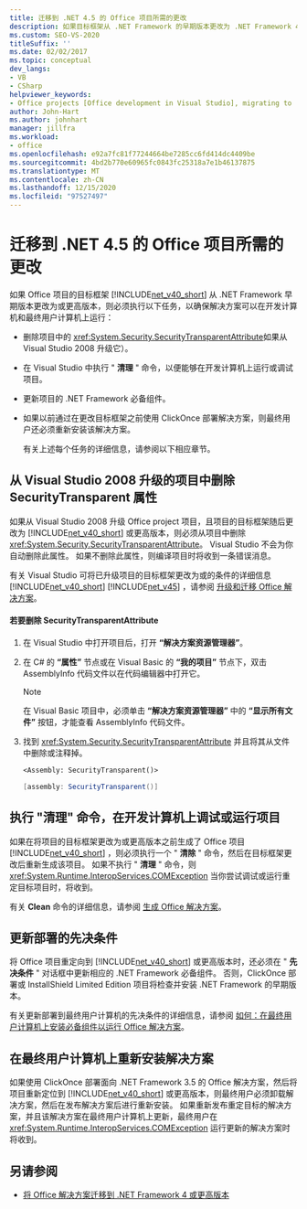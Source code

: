 ```yaml
---
title: 迁移到 .NET 4.5 的 Office 项目所需的更改
description: 如果目标框架从 .NET Framework 的早期版本更改为 .NET Framework 4 或更高版本，则了解你需要对项目进行的更改。
ms.custom: SEO-VS-2020
titleSuffix: ''
ms.date: 02/02/2017
ms.topic: conceptual
dev_langs:
- VB
- CSharp
helpviewer_keywords:
- Office projects [Office development in Visual Studio], migrating to .NET Framework 4
author: John-Hart
ms.author: johnhart
manager: jillfra
ms.workload:
- office
ms.openlocfilehash: e92a7fc81f77244664be7285cc6fd414dc4409be
ms.sourcegitcommit: 4bd2b770e60965fc0843fc25318a7e1b46137875
ms.translationtype: MT
ms.contentlocale: zh-CN
ms.lasthandoff: 12/15/2020
ms.locfileid: "97527497"
---
```

# <a name="changes-required-for-office-projects-migrated-to-net-45"></a>迁移到 .NET 4.5 的 Office 项目所需的更改

  如果 Office 项目的目标框架 [!INCLUDE[net_v40_short](../sharepoint/includes/net-v40-short-md.md)] 从 .NET Framework 早期版本更改为或更高版本，则必须执行以下任务，以确保解决方案可以在开发计算机和最终用户计算机上运行：

- 删除项目中的 <xref:System.Security.SecurityTransparentAttribute>如果从 Visual Studio 2008 升级它）。

- 在 Visual Studio 中执行 " **清理** " 命令，以便能够在开发计算机上运行或调试项目。

- 更新项目的 .NET Framework 必备组件。

- 如果以前通过在更改目标框架之前使用 ClickOnce 部署解决方案，则最终用户还必须重新安装该解决方案。

  有关上述每个任务的详细信息，请参阅以下相应章节。

## <a name="remove-the-securitytransparent-attribute-from-projects-that-you-upgrade-from-visual-studio-2008"></a>从 Visual Studio 2008 升级的项目中删除 SecurityTransparent 属性
 如果从 Visual Studio 2008 升级 Office project 项目，且项目的目标框架随后更改为 [!INCLUDE[net_v40_short](../sharepoint/includes/net-v40-short-md.md)] 或更高版本，则必须从项目中删除 <xref:System.Security.SecurityTransparentAttribute>。 Visual Studio 不会为你自动删除此属性。 如果不删除此属性，则编译项目时将收到一条错误消息。

 有关 Visual Studio 可将已升级项目的目标框架更改为或的条件的详细信息 [!INCLUDE[net_v40_short](../sharepoint/includes/net-v40-short-md.md)] [!INCLUDE[net_v45](../vsto/includes/net-v45-md.md)] ，请参阅 [升级和迁移 Office 解决方案](../vsto/upgrading-and-migrating-office-solutions.md)。

#### <a name="to-remove-the-securitytransparentattribute"></a>若要删除 SecurityTransparentAttribute

1. 在 Visual Studio 中打开项目后，打开 **“解决方案资源管理器”**。

2. 在 C# 的 **“属性”** 节点或在 Visual Basic 的 **“我的项目”** 节点下，双击 AssemblyInfo 代码文件以在代码编辑器中打开它。

    > [!NOTE]
    > 在 Visual Basic 项目中，必须单击 **“解决方案资源管理器”** 中的 **“显示所有文件”** 按钮，才能查看 AssemblyInfo 代码文件。

3. 找到 <xref:System.Security.SecurityTransparentAttribute> 并且将其从文件中删除或注释掉。

    ```vb
    <Assembly: SecurityTransparent()>
    ```

    ```csharp
    [assembly: SecurityTransparent()]
    ```

## <a name="perform-the-clean-command-to-debug-or-run-a-project-on-the-development-computer"></a>执行 "清理" 命令，在开发计算机上调试或运行项目
 如果在将项目的目标框架更改为或更高版本之前生成了 Office 项目 [!INCLUDE[net_v40_short](../sharepoint/includes/net-v40-short-md.md)] ，则必须执行一个 " **清除** " 命令，然后在目标框架更改后重新生成该项目。 如果不执行 " **清理** " 命令，则 <xref:System.Runtime.InteropServices.COMException> 当你尝试调试或运行重定目标项目时，将收到。

 有关 **Clean** 命令的详细信息，请参阅 [生成 Office 解决方案](../vsto/building-office-solutions.md)。

## <a name="update-the-prerequisites-for-deployment"></a>更新部署的先决条件
 将 Office 项目重定向到 [!INCLUDE[net_v40_short](../sharepoint/includes/net-v40-short-md.md)] 或更高版本时，还必须在 " **先决条件** " 对话框中更新相应的 .NET Framework 必备组件。 否则，ClickOnce 部署或 InstallShield Limited Edition 项目将检查并安装 .NET Framework 的早期版本。

 有关更新部署到最终用户计算机的先决条件的详细信息，请参阅 [如何：在最终用户计算机上安装必备组件以运行 Office 解决方案](/previous-versions/bb608608(v=vs.110))。

## <a name="reinstall-solutions-on-end-user-computers"></a>在最终用户计算机上重新安装解决方案
 如果使用 ClickOnce 部署面向 .NET Framework 3.5 的 Office 解决方案，然后将项目重新定位到 [!INCLUDE[net_v40_short](../sharepoint/includes/net-v40-short-md.md)] 或更高版本，则最终用户必须卸载解决方案，然后在发布解决方案后进行重新安装。 如果重新发布重定目标的解决方案，并且该解决方案在最终用户计算机上更新，最终用户在 <xref:System.Runtime.InteropServices.COMException> 运行更新的解决方案时将收到。

## <a name="see-also"></a>另请参阅
- [将 Office 解决方案迁移到 .NET Framework 4 或更高版本](../vsto/migrating-office-solutions-to-the-dotnet-framework-4-or-later.md)